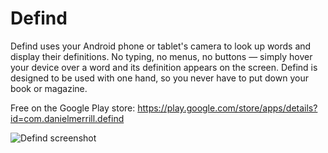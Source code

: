 # Defind
Defind uses your Android phone or tablet's camera to look up words and display their definitions. No typing, no menus, no buttons — simply hover your device over a word and its definition appears on the screen. Defind is designed to be used with one hand, so you never have to put down your book or magazine.

Free on the Google Play store: https://play.google.com/store/apps/details?id=com.danielmerrill.defind

![Defind screenshot](https://lh3.googleusercontent.com/O4HKMhAcnLi4kv3AfDGF1R2D18v8Bllx6iDI2p2DozMp_jQGFSfYiaQq3IOJWDlkGg=h310-rw)
